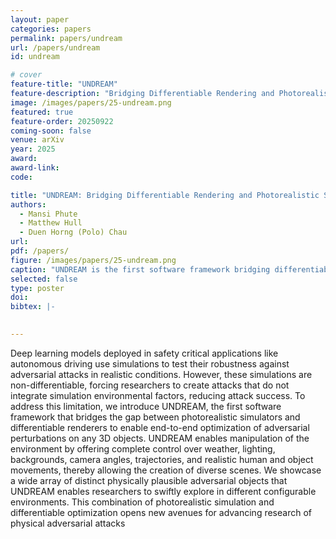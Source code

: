 ```yaml
---
layout: paper
categories: papers
permalink: papers/undream
url: /papers/undream
id: undream

# cover
feature-title: "UNDREAM"
feature-description: "Bridging Differentiable Rendering and Photorealistic Simulation for End-to-end Adversarial Attacks"
image: /images/papers/25-undream.png
featured: true
feature-order: 20250922
coming-soon: false
venue: arXiv
year: 2025
award: 
award-link:
code:

title: "UNDREAM: Bridging Differentiable Rendering and Photorealistic Simulation for End-to-end Adversarial Attacks"
authors:
  - Mansi Phute
  - Matthew Hull
  - Duen Horng (Polo) Chau
url: 
pdf: /papers/
figure: /images/papers/25-undream.png
caption: "UNDREAM is the first software framework bridging differentiable rendering and photorealistic simulation to enable end-to-end adversarial attacks. Users can create diverse environments by controlling environmental conditions, add and configure custom 3D objects and execute adversarial attacks that faithfully follow threat model."
selected: false
type: poster
doi: 
bibtex: |-
  

---
```


Deep learning models deployed in safety critical applications like autonomous driving use simulations to test their robustness against adversarial attacks in realistic conditions. 
However, these simulations are non-differentiable, forcing researchers to create attacks that do not integrate simulation environmental factors, reducing attack success. 
To address this limitation, we introduce UNDREAM, the first software framework that bridges the gap between photorealistic simulators and differentiable renderers to enable end-to-end optimization of adversarial perturbations on any 3D objects.
UNDREAM enables manipulation of the environment by offering complete control over weather, lighting, backgrounds, camera angles, trajectories, and realistic human and object movements, thereby allowing the creation of diverse scenes.
We showcase a wide array of distinct physically plausible adversarial objects that UNDREAM enables researchers to swiftly explore in different configurable environments. 
This combination of photorealistic simulation and differentiable optimization opens new avenues for advancing research of physical adversarial attacks